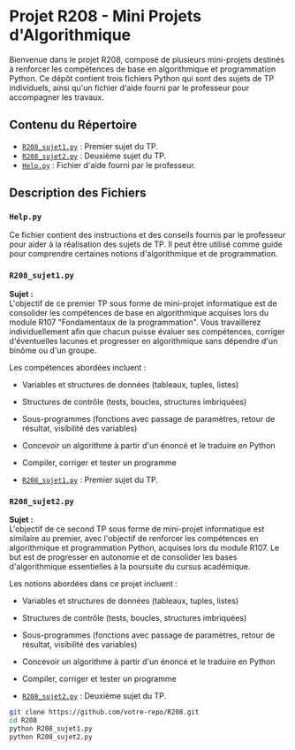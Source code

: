 # Projet R208 - Mini Projets d'Algorithmique

Bienvenue dans le projet R208, composé de plusieurs mini-projets destinés à renforcer les compétences de base en algorithmique et programmation Python. Ce dépôt contient trois fichiers Python qui sont des sujets de TP individuels, ainsi qu'un fichier d'aide fourni par le professeur pour accompagner les travaux.

## Contenu du Répertoire

- [`R208_sujet1.py`](R208/R208_sujet1.py) : Premier sujet du TP.
- [`R208_sujet2.py`](R208/R208_sujet2.py) : Deuxième sujet du TP.
- [`Help.py`](R208/Help.py) : Fichier d'aide fourni par le professeur.

## Description des Fichiers

### `Help.py`
Ce fichier contient des instructions et des conseils fournis par le professeur pour aider à la réalisation des sujets de TP. Il peut être utilisé comme guide pour comprendre certaines notions d'algorithmique et de programmation.

### `R208_sujet1.py`
**Sujet :**  
L'objectif de ce premier TP sous forme de mini-projet informatique est de consolider les compétences de base en algorithmique acquises lors du module R107 "Fondamentaux de la programmation". Vous travaillerez individuellement afin que chacun puisse évaluer ses compétences, corriger d'éventuelles lacunes et progresser en algorithmique sans dépendre d'un binôme ou d'un groupe.

Les compétences abordées incluent :
- Variables et structures de données (tableaux, tuples, listes)
- Structures de contrôle (tests, boucles, structures imbriquées)
- Sous-programmes (fonctions avec passage de paramètres, retour de résultat, visibilité des variables)
- Concevoir un algorithme à partir d'un énoncé et le traduire en Python
- Compiler, corriger et tester un programme

- [`R208_sujet1.py`](R208/R208_sujet1.py) : Premier sujet du TP.

### `R208_sujet2.py`
**Sujet :**  
L'objectif de ce second TP sous forme de mini-projet informatique est similaire au premier, avec l'objectif de renforcer les compétences en algorithmique et programmation Python, acquises lors du module R107. Le but est de progresser en autonomie et de consolider les bases d'algorithmique essentielles à la poursuite du cursus académique.

Les notions abordées dans ce projet incluent :
- Variables et structures de données (tableaux, tuples, listes)
- Structures de contrôle (tests, boucles, structures imbriquées)
- Sous-programmes (fonctions avec passage de paramètres, retour de résultat, visibilité des variables)
- Concevoir un algorithme à partir d'un énoncé et le traduire en Python
- Compiler, corriger et tester un programme

- [`R208_sujet2.py`](R208/R208_sujet2.py) : Deuxième sujet du TP.

```bash
git clone https://github.com/votre-repo/R208.git
cd R208
python R208_sujet1.py
python R208_sujet2.py

